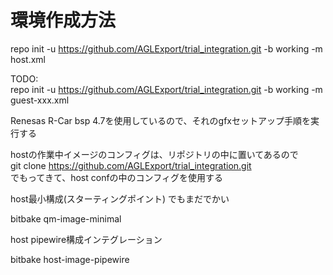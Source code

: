 # 環境作成方法

repo init -u https://github.com/AGLExport/trial_integration.git -b working -m host.xml  
  
TODO:  
repo init -u https://github.com/AGLExport/trial_integration.git -b working -m guest-xxx.xml  


Renesas R-Car bsp 4.7を使用しているので、それのgfxセットアップ手順を実行する


hostの作業中イメージのコンフィグは、リポジトリの中に置いてあるので  
git clone https://github.com/AGLExport/trial_integration.git  
でもってきて、host confの中のコンフィグを使用する

host最小構成(スターティングポイント) でもまだでかい

bitbake qm-image-minimal

host pipewire構成インテグレーション

bitbake host-image-pipewire



